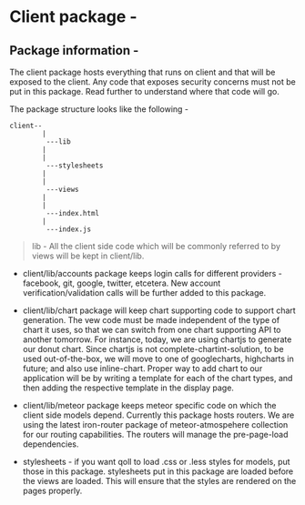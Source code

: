 Client package -
=================

Package information - 
----------------------

The client package hosts everything that runs on client and that will be exposed to the client. Any code that exposes security concerns must not be put in this package. Read further to understand where that code will go.

The package structure looks like the following - 
```
client--
		|
		 ---lib
		|
		|
		 ---stylesheets
		|
		|
		 ---views
		|
		|
		 ---index.html
		|
		 ---index.js
```

> lib - All the client side code which will be commonly referred to by views will be kept in client/lib. 

- client/lib/accounts package keeps login calls for different providers - facebook, git, google, twitter, etcetera. New account verification/validation calls will be further added to this package. 

- client/lib/chart package will keep chart supporting code to support chart generation. The vew code must be made independent of the type of chart it uses, so that we can switch from one chart supporting API to another tomorrow. For instance, today, we are using chartjs to generate our donut chart. Since chartjs is not complete-chartint-solution, to be used out-of-the-box, we will move to one of googlecharts, highcharts in future; and also use inline-chart. Proper way to add chart to our application will be by writing a template for each of the chart types, and then adding the respective template in the display page.

- client/lib/meteor package keeps meteor specific code on which the client side models depend. Currently this package hosts routers. We are using the latest iron-router package of meteor-atmospehere collection for our routing capabilities. The routers will manage the pre-page-load dependencies.

- stylesheets - if you want qoll to load .css or .less styles for models, put those in this package. stylesheets put in this package are loaded before the views are loaded. This will ensure that the styles are rendered on the pages properly.